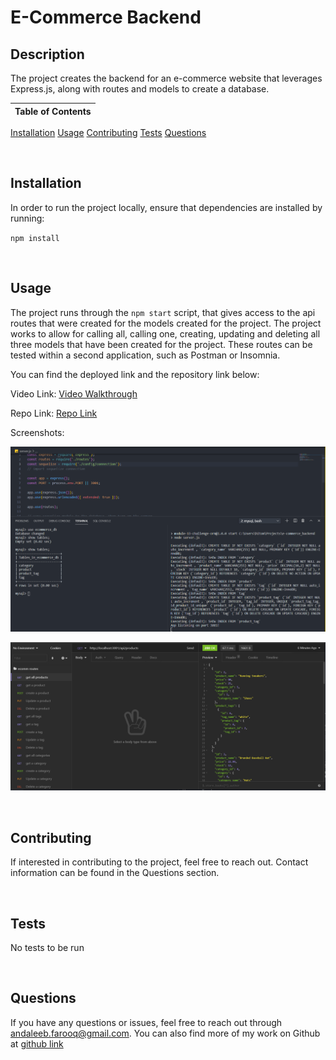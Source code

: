 # E-Commerce Backend

## Description
The project creates the backend for an e-commerce website that leverages Express.js, along with routes and models to create a database.



Table of Contents |
-------------------|
[Installation](#Installation)
[Usage](#Usage)
[Contributing](#Contributing)
[Tests](#Tests)
[Questions](#Questions)

<br />

## Installation

In order to run the project locally, ensure that dependencies are installed by running:

`npm install`

<br />

## Usage

The project runs through the `npm start` script, that gives access to the api routes that were created for the models created for the project. The project works to allow for calling all, calling one, creating, updating and deleting all three models that have been created for the project. These routes can be tested within a second application, such as Postman or Insomnia.

You can find the deployed link and the repository link below:

Video Link: [Video Walkthrough](https://drive.google.com/file/d/1T1uk1hMGba-ia61PW3MvSl_LxrmTeUNs/view?usp=sharing)

Repo Link: [Repo Link](https://github.com/cerafinn/e-commerce_backend)

Screenshots:

![IMG](/images/ecommerce.PNG)

![Insomnia](/images/ecomm-routes.png)

<br />

## Contributing

If interested in contributing to the project, feel free to reach out. Contact information can be found in the Questions section.

<br />



## Tests

No tests to be run

<br />

## Questions

If you have any questions or issues, feel free to reach out through andaleeb.farooq@gmail.com.
You can also find more of my work on Github at [github link](https://github.com/cerafinn)